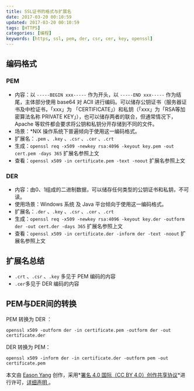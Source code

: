 ```yaml
---
title: SSL证书的格式与扩展名
date: 2017-03-20 00:10:59
updated: 2017-03-20 00:10:59
tags: [HTTPS]
categories: [编程]
keywords: [https, ssl, pem, der, csr, cer, key, openssl]
---
```


## 编码格式

### PEM

- 内容：以 `-----BEGIN xxx-----` 作为开头，以 `-----END xxx-----` 作为结尾，主体部分使用 base64 对 ACII 进行编码。可以储存公钥证书（服务器证书及中检证书，「xxx」为 「CERTIFICATE」）和私钥（「xxx」为「RSA等加密算法名称 PRIVATE KEY」），也可以储存两者的联合，但通常情况下，Apache 等软件都会要求将公钥和私钥分开存储到不同的文件。
- 场景：*NIX 操作系统下普遍倾向于使用这一编码格式。
- 扩展名：`.pem` 、`.key` 、`.csr` 、`.cer` 、`.crt`
- 生成：`openssl req -x509 -newkey rsa:4096 -keyout key.pem -out cert.pem -days 365` 扩展名参照上文
- 查看：`openssl x509 -in certificate.pem -text -noout` 扩展名参照上文

### DER

- 内容：由0、1组成的二进制数据，可以储存任何类型的公钥证书和私钥，不可读。
- 使用场景：Windows 系统 及 Java 平台倾向于使用这一编码格式。
- 扩展名：`.der` 、`.key` 、`.csr` 、`.cer` 、`.crt`
- 生成：`openssl req -x509 -newkey rsa:4096 -keyout key.der -outform der -out cert.der -days 365` 扩展名参照上文
- 查看：`openssl x509 -in certificate.der -inform der -text -noout` 扩展名参照上文

## 扩展名总结<!--more-->

- `.crt` 、`.csr` 、`.key` 多见于 PEM 编码的内容
- `.cer`多见于 DER 编码的内容

## PEM与DER间的转换

PEM 转换为 DER ：

```shell
openssl x509 -outform der -in certificate.pem -outform der -out certificate.der
```

DER 转换为 PEM：

```shell
openssl x509 -inform der -in certificate.der -outform pem -out certificate.pem
```

本文由 [Eason Yang](https://eason-yang.com) 创作，采用*[署名 4.0 国际（CC BY 4.0）创作共享协议](http://creativecommons.org/licenses/by/4.0/deed.zh)*进行许可，[详细声明 ](https://eason-yang.com/about/)。